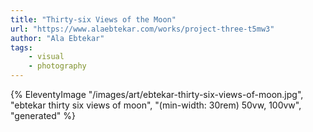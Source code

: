 ```yaml
---
title: "Thirty-six Views of the Moon"
url: "https://www.alaebtekar.com/works/project-three-t5mw3"
author: "Ala Ebtekar"
tags:
    - visual
    - photography
---
```

{% EleventyImage "/images/art/ebtekar-thirty-six-views-of-moon.jpg", "ebtekar thirty six views of moon", "(min-width: 30rem) 50vw, 100vw", "generated" %}